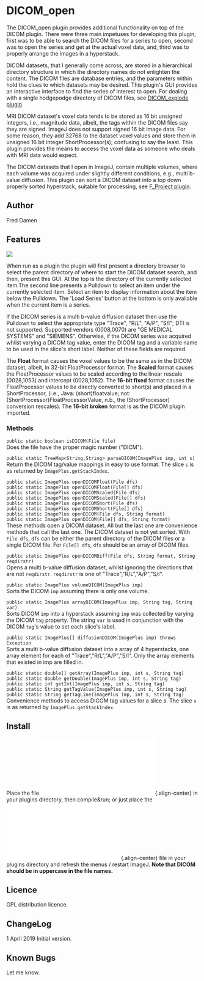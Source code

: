 # DICOM_open

The DICOM_open plugin provides additional functionality on top of the
DICOM plugin. There were three main impetuses for developing this
plugin, first was to be able to search the DICOM files for a series to
open, second was to open the series and get at the actual voxel data,
and, third was to properly arrange the images in a hyperstack.

DICOM datasets, that I generally come across, are stored in a
hierarchical directory structure in which the directory names do not
enlighten the content. The DICOM files are database entries, and the
parameters within hold the clues to which datasets may be desired. This
plugin\'s GUI provides an interactive interface to find the series of
interest to open. For dealing with a single hodgepodge directory of
DICOM files, see [DICOM_explode
plugin](/plugin/utilities/dicom_explode/start).

MRI DICOM dataset\'s voxel data tends to be stored as 16 bit unsigned
integers, i.e., magnitude data, albeit, the tags within the DICOM files
say they are signed. ImageJ does not support signed 16 bit image data.
For some reason, they add 32768 to the dataset voxel values and store
them in unsigned 16 bit integer ShortProcessor(s); confusing to say the
least. This plugin provides the means to access the voxel data as
someone who deals with MRI data would expect.

The DICOM datasets that I open in ImageJ, contain multiple volumes,
where each volume was acquired under slightly different conditions,
e.g., multi b-value diffusion. This plugin can sort a DICOM dataset into
a top down properly sorted hyperstack, suitable for processing, see
[F_Project plugin](/plugin/stacks/frame_projector/start).

## Author

Fred Damen

## Features

![](/plugin/inputoutput/dicom_open/dicom_open.jpg)

When run as a plugin the plugin will first present a directory browser
to select the parent directory of where to start the DICOM dataset
search, and then, present this GUI. At the top is the directory of the
currently selected item.The second line presents a Pulldown to select an
item under the currently selected item. Select an item to display
information about the item below the Pulldown. The \'Load Series\'
button at the bottom is only available when the current item is a
series.

If the DICOM series is a multi b-value diffusion dataset then use the
Pulldown to select the appropriate type \"Trace\", \"R/L\", \"A/P\",
\"S/I\"; DTI is not supported. Supported vendors (0008,0070) are \"GE
MEDICAL SYSTEMS\" and \"SIEMENS\". Otherwise, if the DICOM series was
acquired whilst varying a DICOM tag value, enter the DICOM tag and a
variable name to be used in the slice\'s short label. Neither of these
fields are required.

The **Float** format causes the voxel values to be the same as in the
DICOM dataset, albeit, in 32-bit FloatProcessor format. The **Scaled**
format causes the FloatProcessor values to be scaled according to the
linear rescale (0028,1053) and intercept (0028,1052). The **16-bit
fixed** format causes the FloatProcessor values to be directly converted
to short(s) and placed in a ShortProcessor, (i.e., Java:
(short)floatvalue; not: (ShortProcessor)FloatProcessorValue, n.b., the
(ShortProcessor) conversion rescales). The **16-bit broken** format is
as the DICOM plugin imported.

### Methods

`public static boolean isDICOM(File file)`\
Does the file have the proper magic number (\"DICM\").

`public static TreeMap<String,String> parseDICOM(ImagePlus imp, int s)`\
Return the DICOM tag/value mappings in easy to use format. The slice `s`
is as returned by `ImagePlus.getStackIndex`.

`public static ImagePlus openDICOMFloat(File dfs)`\
`public static ImagePlus openDICOMFloat(File[] dfs)`\
`public static ImagePlus openDICOMScaled(File dfs)`\
`public static ImagePlus openDICOMScaled(File[] dfs)`\
`public static ImagePlus openDICOMShort(File dfs)`\
`public static ImagePlus openDICOMShort(File[] dfs)`\
`public static ImagePlus openDICOM(File dfs, String format)`\
`public static ImagePlus openDICOM(File[] dfs, String format)`\
These methods open a DICOM dataset. All but the last one are convenience
methods that call the last one. The DICOM dataset is not yet sorted.
With `File dfs`, `dfs` can be either the parent directory of the DICOM
files or a single DICOM file. For `File[] dfs`, `dfs` should be an array
of DICOM files.

`public static ImagePlus openDICOMDiff(File dfs, String format, String reqdirstr)`\
Opens a multi b-value diffusion dataset, whilst ignoring the directions
that are not `reqdirstr`. `reqdirstr` is one of
\"Trace\",\"R/L\",\"A/P\",\"S/I\".

`public static ImagePlus volumeDICOM(ImagePlus imp)`\
Sorts the DICOM `imp` assuming there is only one volume.

`public static ImagePlus arrayDICOM(ImagePlus imp, String tag, String var)`\
Sorts DICOM `imp` into a hyperstack assuming `imp` was collected by
varying the DICOM `tag` property. The string `var` is used in
conjunction with the DICOM `tag`\'s value to set each slice\'s label.

`public static ImagePlus[] diffusionDICOM(ImagePlus imp) throws Exception`\
Sorts a multi b-value diffusion dataset into a array of 4 hyperstacks,
one array element for each of \"Trace\",\"R/L\",\"A/P\",\"S/I\". Only
the array elements that existed in imp are filled in.

`public static double[] getArray(ImagePlus imp, int s, String tag)`\
`public static double getDouble(ImagePlus imp, int s, String tag)`\
`public static int getInt(ImagePlus imp, int s, String tag)`\
`public static String getTagValue(ImagePlus imp, int s, String tag)`\
`public static String getTagLine(ImagePlus imp, int s, String tag)`\
Convenience methods to access DICOM tag values for a slice s. The slice
`s` is as returned by `ImagePlus.getStackIndex`.

## Install

Place the file
![DICOM_open.java](/plugin/inputoutput/dicom_open/dicom_open.java){.align-center}
in your plugins directory, then compile&run; or just place the
![DICOM_open.class](/plugin/inputoutput/dicom_open/dicom_open.class){.align-center}
file in your plugins directory and refresh the menus / restart ImageJ.
**Note that DICOM should be in uppercase in the file names.**

## Licence

GPL distribution licence.

## ChangeLog

1 April 2019 Initial version.

## Known Bugs

Let me know.
